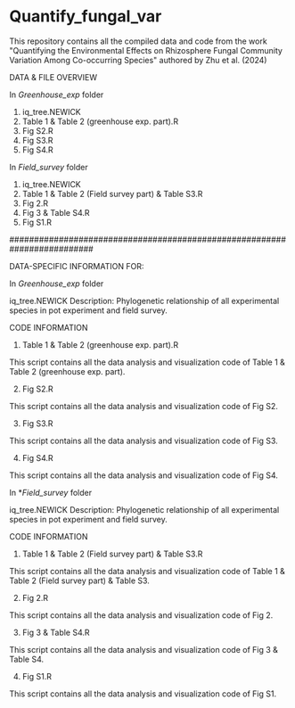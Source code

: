 # Quantify_fungal_var
This repository contains all the compiled data and code from the work "Quantifying the Environmental Effects on Rhizosphere Fungal Community Variation Among Co-occurring Species" authored by Zhu et al. (2024)

DATA & FILE OVERVIEW

In *Greenhouse_exp* folder
1)  iq_tree.NEWICK
2)  Table 1 & Table 2 (greenhouse exp. part).R
3)  Fig S2.R
4)  Fig S3.R
5)  Fig S4.R

In *Field_survey* folder
1)  iq_tree.NEWICK
2)  Table 1 & Table 2 (Field survey part) & Table S3.R
3)  Fig 2.R
4)  Fig 3 & Table S4.R
5)  Fig S1.R

#########################################################################

DATA-SPECIFIC INFORMATION FOR: 

In *Greenhouse_exp* folder

iq_tree.NEWICK
Description: Phylogenetic relationship of all experimental species in pot experiment and field survey.

CODE INFORMATION

1) Table 1 & Table 2 (greenhouse exp. part).R

This script contains all the data analysis and visualization code of Table 1 & Table 2 (greenhouse exp. part).

2)  Fig S2.R

This script contains all the data analysis and visualization code of Fig S2.

3)  Fig S3.R

This script contains all the data analysis and visualization code of Fig S3.

4)  Fig S4.R

This script contains all the data analysis and visualization code of Fig S4.


In **Field_survey* folder

iq_tree.NEWICK
Description: Phylogenetic relationship of all experimental species in pot experiment and field survey.

CODE INFORMATION

1) Table 1 & Table 2 (Field survey part) & Table S3.R

This script contains all the data analysis and visualization code of Table 1 & Table 2 (Field survey part) & Table S3.

2)  Fig 2.R

This script contains all the data analysis and visualization code of Fig 2.

3)  Fig 3 & Table S4.R

This script contains all the data analysis and visualization code of Fig 3 & Table S4.

4)  Fig S1.R

This script contains all the data analysis and visualization code of Fig S1.
